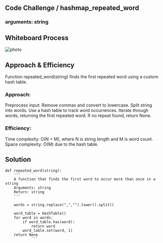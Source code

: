 ## Code Challenge / hashmap_repeated_word
### arguments: string



## Whiteboard Process
![photo](https://user-images.githubusercontent.com/125550572/255676979-8ee56243-3417-4bfb-9331-22f24bdc6910.jpg)
## Approach & Efficiency

Function repeated_word(string) finds the first repeated word using a custom hash table.

### Approach:

Preprocess input: Remove commas and convert to lowercase.
Split string into words.
Use a hash table to track word occurrences.
Iterate through words, returning the first repeated word.
If no repeat found, return None.
### Efficiency:

Time complexity: O(N + M), where N is string length and M is word count.
Space complexity: O(M) due to the hash table.

## Solution
```
def repeated_word(string):
    '''
    A function that finds the first word to occur more than once in a string
    Arguments: string
    Return: string
    '''

    words = string.replace(",","").lower().split()
    
    word_table = HashTable()
    for word in words:
        if word_table.has(word):
            return word
        word_table.set(word, 1)
    return None
            ```
